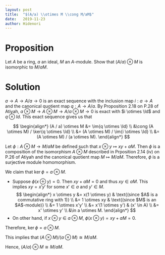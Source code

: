 ```yaml
---
layout: post
title:  "$(A/a) \\otimes M \\cong M/aM$"
date:   2019-11-23
author: Hidenori
---
```


# Proposition
Let $A$ be a ring, $a$ an ideal, $M$ an $A$-module.
Show that $(A / a) \otimes M$ is isomorphic to $M / aM$.

# Solution
$a \rightarrow A \rightarrow A / a \rightarrow 0$ is an exact sequence with the inclusion map $i: a \rightarrow A$ and the canonical quotient map $q: A \rightarrow A / a$.
By Proposition 2.18 on P.28 of Atiyah, $a \otimes M \rightarrow A \otimes M \rightarrow A / a \otimes M \rightarrow 0$ is exact with $i \otimes \Id$ and $q \otimes Id$.
This exact sequence gives us that 

$$
\begin{align*}
  (A / a) \otimes M
    &= \im{q \otimes \Id} \\
    &\cong (A \otimes M) / \ker{q \otimes \Id} \\
    &= (A \otimes M) / \im{i \otimes \Id} \\
    &= (A \otimes M) / (a \otimes M).
\end{align*}
$$

Let $\phi: A \otimes M \rightarrow M / aM$ be defined such that $x \otimes y \mapsto xy + aM$.
Then $\phi$ is a composition of the isomorphism $A \otimes M$ described in Prposition 2.14 (iv) on P.26 of Atiyah and the canonical quotient map $M \mapsto M / aM$.
Therefore, $\phi$ is a surjective module homomorphism.

We claim that $\ker{\phi} =  a \otimes M$.

* Suppose $\phi(x \oplus y) = 0$.
  Then $xy + aM = 0$ and thus $xy \in aM$.
  This implies $xy = x'y'$ for some $x' \in a$ and $y' \in M$.
  $$
  \begin{align*}
    x \otimes y
      &= x(1 \otimes y) & \text{(since $A$ is a commutative ring with 1)} \\
      &= 1 \otimes xy & \text{(since $M$ is an $A$-module)} \\
      &= 1 \otimes x'y' \\
      &= x'(1 \otimes y') & (x' \in A) \\
      &= x' \otimes y' \\
      &\in a \otimes M.
  \end{align*}
  $$
* On other hand, if $x \otimes y \in a \otimes M$, $\phi(x \otimes y) = xy + aM = 0$.

Therefore, $\ker{\phi} = a \otimes M$.

This implies that $(A \otimes M) / (a \otimes M) \cong M / aM$.

Hence, $(A / a) \otimes M \cong M / aM$.
